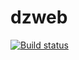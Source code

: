 # dzweb
[![Build status](https://ci.appveyor.com/api/projects/status/8bqe9evs673cv6of?svg=true)](https://ci.appveyor.com/project/rasko1/dzweb-vkdrb)

